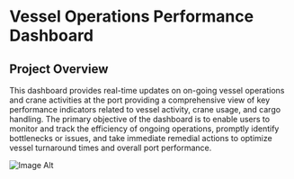# Vessel Operations Performance Dashboard
## Project Overview
This dashboard provides real-time updates on on-going vessel operations and crane activities at the port providing a comprehensive view of key performance indicators related to vessel activity, crane usage, and cargo handling. The primary objective of the dashboard is to enable users to monitor and track the efficiency of ongoing operations, promptly identify bottlenecks or issues, and take immediate remedial actions to optimize vessel turnaround times and overall port performance.

![Image Alt](https://github.com/dmokafor/Vessel_Operations_Performance_Dashboard/blob/main/Vessel_Operations_Performance_Dashboard.png?raw=true) 
